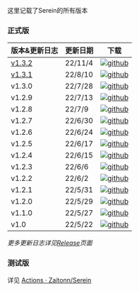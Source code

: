 
这里记载了Serein的所有版本

### 正式版

| 版本&更新日志       | 更新日期 | 下载                                                                                                                                                                 |
| ------------------- | -------- | -------------------------------------------------------------------------------------------------------------------------------------------------------------------- |
| [v1.3.2](v1.3.2.md)| 22/11/4  | [![github](https://img.shields.io/github/downloads/Zaitonn/Serein/v1.3.2/total?style=flat-square ":no-zoom")](https://github.com/Zaitonn/Serein/releases/tag/v1.3.2) |
| [v1.3.1](v1.3.1.md) | 22/8/10  | [![github](https://img.shields.io/github/downloads/Zaitonn/Serein/v1.3.1/total?style=flat-square ":no-zoom")](https://github.com/Zaitonn/Serein/releases/tag/v1.3.1) |
| v1.3.0              | 22/7/28  | [![github](https://img.shields.io/github/downloads/Zaitonn/Serein/v1.3.0/total?style=flat-square ":no-zoom")](https://github.com/Zaitonn/Serein/releases/tag/v1.3.0) |
| v1.2.9              | 22/7/13  | [![github](https://img.shields.io/github/downloads/Zaitonn/Serein/v1.2.9/total?style=flat-square ":no-zoom")](https://github.com/Zaitonn/Serein/releases/tag/v1.2.9) |
| v1.2.8              | 22/7/9   | [![github](https://img.shields.io/github/downloads/Zaitonn/Serein/v1.2.8/total?style=flat-square ":no-zoom")](https://github.com/Zaitonn/Serein/releases/tag/v1.2.8) |
| v1.2.7              | 22/6/30  | [![github](https://img.shields.io/github/downloads/Zaitonn/Serein/v1.2.7/total?style=flat-square ":no-zoom")](https://github.com/Zaitonn/Serein/releases/tag/v1.2.7) |
| v1.2.6              | 22/6/24  | [![github](https://img.shields.io/github/downloads/Zaitonn/Serein/v1.2.6/total?style=flat-square ":no-zoom")](https://github.com/Zaitonn/Serein/releases/tag/v1.2.6) |
| v1.2.5              | 22/6/17  | [![github](https://img.shields.io/github/downloads/Zaitonn/Serein/v1.2.5/total?style=flat-square ":no-zoom")](https://github.com/Zaitonn/Serein/releases/tag/v1.2.5) |
| v1.2.4              | 22/6/15  | [![github](https://img.shields.io/github/downloads/Zaitonn/Serein/v1.2.4/total?style=flat-square ":no-zoom")](https://github.com/Zaitonn/Serein/releases/tag/v1.2.4) |
| v1.2.3              | 22/6/6   | [![github](https://img.shields.io/github/downloads/Zaitonn/Serein/v1.2.3/total?style=flat-square ":no-zoom")](https://github.com/Zaitonn/Serein/releases/tag/v1.2.3) |
| v1.2.2              | 22/6/2   | [![github](https://img.shields.io/github/downloads/Zaitonn/Serein/v1.2.2/total?style=flat-square ":no-zoom")](https://github.com/Zaitonn/Serein/releases/tag/v1.2.2) |
| v1.2.1              | 22/5/31  | [![github](https://img.shields.io/github/downloads/Zaitonn/Serein/v1.2.1/total?style=flat-square ":no-zoom")](https://github.com/Zaitonn/Serein/releases/tag/v1.2.1) |
| v1.2.0              | 22/5/29  | [![github](https://img.shields.io/github/downloads/Zaitonn/Serein/v1.2.0/total?style=flat-square ":no-zoom")](https://github.com/Zaitonn/Serein/releases/tag/v1.2.0) |
| v1.1.0              | 22/5/27  | [![github](https://img.shields.io/github/downloads/Zaitonn/Serein/v1.1.0/total?style=flat-square ":no-zoom")](https://github.com/Zaitonn/Serein/releases/tag/v1.1.0) |
| v1.0                | 22/5/22  | [![github](https://img.shields.io/github/downloads/Zaitonn/Serein/v1.0/total?style=flat-square ":no-zoom")](https://github.com/Zaitonn/Serein/releases/tag/v1.0)     |

*更多更新日志详见[Release](https://github.com/Zaitonn/Serein/releases)页面*

### 测试版

详见    [Actions · Zaitonn/Serein](https://github.com/Zaitonn/Serein/actions/workflows/Build.yml)

